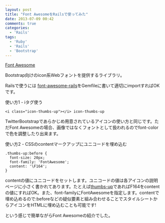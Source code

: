```yaml
---
layout: post
title: "Font AwesomeをRailsで使ってみた"
date: 2013-07-09 00:42
comments: true
categories: 
  - 'Rails'
tags:
  - 'Ruby'
  - 'Rails'
  - 'Bootstrap'
---
```


[Font Awesome](http://fortawesome.github.io/Font-Awesome/)

Bootstrap向けのicon系Webフォントを提供するライブラリ。

<!--more-->

Railsで使うには [font-awesome-rails](https://github.com/bokmann/font-awesome-rails)をGemfileに書いて適切にimportすればOKです。

使い方1 - iタグ使う

    <i class="icon-thumbs-up"></i> icon-thumbs-up

TwitterBootstrapであらかじめ用意されているアイコンの使い方と同じです。ただFont Awesomeの場合、画像ではなくフォントとして扱われるのでfont-colorで色を調整したり出来ます。

使い方2 - CSSのcontentマークアップにユニコードを埋め込む

    .thumbs-up:before {
      font-size: 20px;
      font-family: 'FontAwesome';
      content: '\F164';
    }

contentの値にユニコードをセットします。ユニコードの値は各アイコンの説明ページに小さく書かれてあります。たとえば[thumbs-up](http://fortawesome.github.io/Font-Awesome/icon/thumbs-up/)であればF164をcontentの値にすればOK。また、font-familyにFontAwesomeを指定します。contentで埋め込めるので:beforeなどの疑似要素と組み合わせることでスタイルシートからアイコンをHTMLに埋め込むことも可能です!

という感じで簡単ながらFont Awesomeの紹介でした。
